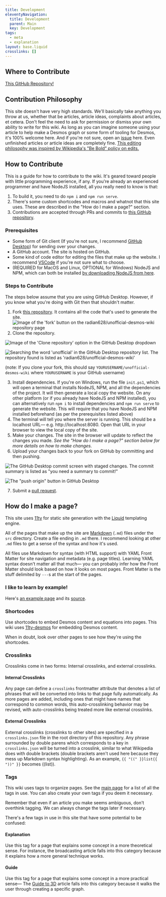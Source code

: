 ```yaml
---
title: Development
eleventyNavigation:
  title: Development
  parent: Main
  key: Development
tags:
  - meta
  - explanation
layout: base.liquid
crosslinks: []
---
```


## Where to Contribute

<div class="big-text">

[This GitHub Repository!](https://github.com/radian628/unofficial-desmos-wiki)

</div>

## Contribution Philosophy

This site doesn't have very high standards. We'll basically take anything you throw at us, whether that be articles, article ideas, complaints about articles, et cetera. Don't feel the need to ask for permission or dismiss your own ability to write for this wiki. As long as you can imagine someone using your article to help make a Desmos graph or some form of tooling for Desmos, it's 100% welcome here. And if you're not sure, open an [issue](https://github.com/radian628/unofficial-desmos-wiki/issues) here. Even unfinished articles or article ideas are completely fine. [This editing philosophy was inspired by Wikipedia's "Be Bold" policy on edits.](https://en.wikipedia.org/wiki/Wikipedia:Be_bold)

## How to Contribute

This is a guide for how to contribute to the wiki. It's geared toward people with little programming experience, if any. If you're already an experienced programmer and have NodeJS installed, all you really need to know is that:

1. To build it, you need to do `npm i` and `npm run serve`.
2. There's some custom shortcodes and macros and whatnot that this site uses. These are described in the "How do I make a page?" section.
3. Contributions are accepted through PRs and commits to [this GitHub repository](https://github.com/radian628/unofficial-desmos-wiki).

### Prerequisites

- Some form of Git client (If you're not sure, I recommend [GitHub Desktop](https://desktop.github.com/)) for sending over your changes.
- A GitHub account. The site is hosted on GitHub.
- Some kind of code editor for editing the files that make up the website. I recommend [VSCode](https://code.visualstudio.com/) if you're not sure what to choose.
- (REQUIRED for MacOS and Linux, OPTIONAL for Windows) NodeJS and NPM, which can both be installed [by downloading NodeJS from here](https://nodejs.org/).

### Steps to Contribute

The steps below assume that you are using GitHub Desktop. However, if you know what you're doing with Git then that shouldn't matter.

1. Fork [this repository](https://github.com/radian628/unofficial-desmos-wiki). It contains all the code that's used to generate the site.
   ![Image of the 'fork' button on the radian628/unofficial-desmos-wiki repository page](../../img/meta/fork.png)
2. Clone the repository.

<div class="side-by-side">

![Image of the 'Clone repository' option in the GitHub Desktop dropdown](../../img/meta/clone1.png)

![Searching the word 'unofficial' in the GitHub Desktop repository list. The repository found is listed as 'radian628/unofficial-desmos-wiki'](../../img/meta/clone2.png)

</div>

(note: If you clone your fork, this should say `YOURUSERNAME/unofficial-desmos-wiki` where `YOURUSERNAME` is your GitHub username)

3. Install dependencies. If you're on Windows, run the file `init.ps1`, which will open a terminal that installs NodeJS, NPM, and all the dependencies of the project. It will then generate a local copy the website.
   On any other platform (or if you already have NodeJS and NPM installed), you can alternatively run `npm i` to install dependencies and `npm run serve` to generate the website. This will require that you have NodeJS and NPM installed beforehand (as per the prerequisites listed above)
4. The terminal will tell you where the server is running. This should be a localhost URL&mdash; e.g. http://localhost:8080. Open that URL in your browser to view the local copy of the site.
5. Make your changes. The site in the browser will update to reflect the changes you made. _See the "How do I make a page?" section below for more details on how to make changes._
6. Upload your changes back to your fork on GitHub by committing and then pushing.
<div class="side-by-side">

![The GitHub Desktop commit screen with staged changes. The commit summary is listed as "you need a summary to commit!"](../../img/meta/commit.png)

![The "push origin" button in GitHub Desktop](../../img/meta/push.png)

</div>

7. Submit a [pull request](https://docs.github.com/en/pull-requests/collaborating-with-pull-requests/proposing-changes-to-your-work-with-pull-requests/about-pull-requests).

## How do I make a page?

This site uses [11ty](https://11ty.dev/) for static site generation with the [Liquid](https://shopify.github.io/liquid/) templating engine.

All of the pages that make up the site are [Markdown](https://www.markdownguide.org/) (`.md`) files under the `src` directory. Create a file ending in `.md` there. I recommend looking at other `.md` files to get a sense of the syntax and how it's used.

All files use Markdown for syntax (with HTML support) with YAML Front Matter for site navigation and metadata (e.g. page titles). Learning YAML syntax doesn't matter all that much&mdash; you can probably infer how the Front Matter should look based on how it looks on most pages. Front Matter is the stuff delimited by `---`s at the start of the pages.

### I like to learn by example!

Here's [an example page](./example/) and its [source](https://github.com/radian628/unofficial-desmos-wiki/blob/main/src/meta/example.md).

### Shortcodes

Use shortcodes to embed Desmos content and equations into pages. This wiki uses [11ty-desmos](https://github.com/radian628/11ty-desmos) for embedding Desmos content.

When in doubt, look over other pages to see how they're using the shortcodes.

### Crosslinks

Crosslinks come in two forms: Internal crosslinks, and external crosslinks.

#### Internal Crosslinks

Any page can define a `crosslinks` frontmatter attribute that denotes a list of phrases that will be converted into links to that page fully automatically. As more pages are added, including ones that might have names that correspond to common words, this auto-crosslinking behavior may be revised, with auto-crosslinks being treated more like external crosslinks.

#### External Crosslinks

External crosslinks (crosslinks to other sites) are specified in a `crosslinks.json` file in the root directory of this repository. Any phrase surrounded by double parens which corresponds to a key in `crosslinks.json` will be turned into a crosslink, similar to what Wikipedia does with double brackets (double brackets aren't used here because they mess up Markdown syntax highlighting). As an example, `{{ "((" }}list{{ "))" }}` becomes ((list)).

### Tags

This wiki uses tags to organize pages. See the [main page](/) for a list of all the tags in use. You can also create your own tags if you deem it necessary.

Remember that even if an article you make seems ambiguous, don't overthink tagging. We can always change the tags later if necessary.

There's a few tags in use in this site that have some potential to be confused:

#### Explanation

Use this tag for a page that explains some concept in a more theoretical sense. For instance, the broadcasting article falls into this category because it explains how a more general technique works.

#### Guide

Use this tag for a page that explains some concept in a more practical sense&mdash; The [Guide to 3D](../../3d/) article falls into this category because it walks the user through creating a specific graph.
